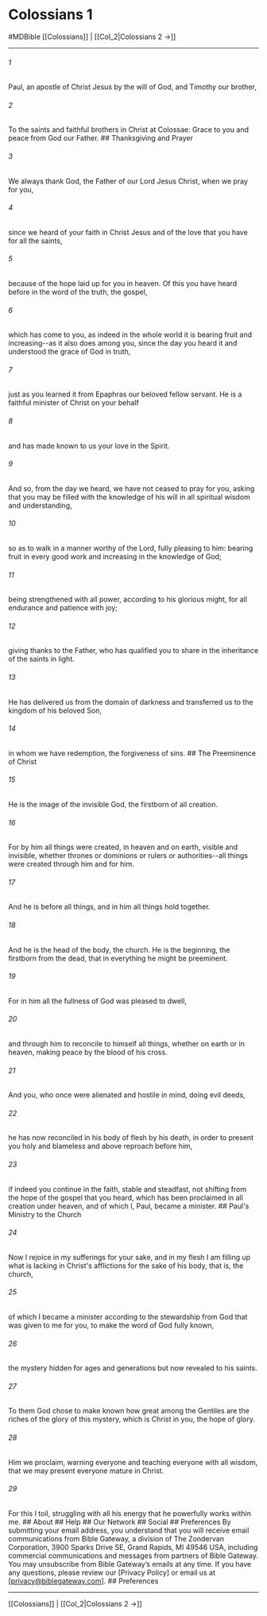 # Colossians 1
#MDBible
[[Colossians]] | [[Col_2|Colossians 2 →]]

***






###### 1 


Paul, an apostle of Christ Jesus by the will of God, and Timothy our brother, 





###### 2 


To the saints and faithful brothers in Christ at Colossae: Grace to you and peace from God our Father. ## Thanksgiving and Prayer 





###### 3 


We always thank God, the Father of our Lord Jesus Christ, when we pray for you, 





###### 4 


since we heard of your faith in Christ Jesus and of the love that you have for all the saints, 





###### 5 


because of the hope laid up for you in heaven. Of this you have heard before in the word of the truth, the gospel, 





###### 6 


which has come to you, as indeed in the whole world it is bearing fruit and increasing--as it also does among you, since the day you heard it and understood the grace of God in truth, 





###### 7 


just as you learned it from Epaphras our beloved fellow servant. He is a faithful minister of Christ on your behalf 





###### 8 


and has made known to us your love in the Spirit. 





###### 9 


And so, from the day we heard, we have not ceased to pray for you, asking that you may be filled with the knowledge of his will in all spiritual wisdom and understanding, 





###### 10 


so as to walk in a manner worthy of the Lord, fully pleasing to him: bearing fruit in every good work and increasing in the knowledge of God; 





###### 11 


being strengthened with all power, according to his glorious might, for all endurance and patience with joy; 





###### 12 


giving thanks to the Father, who has qualified you to share in the inheritance of the saints in light. 





###### 13 


He has delivered us from the domain of darkness and transferred us to the kingdom of his beloved Son, 





###### 14 


in whom we have redemption, the forgiveness of sins. ## The Preeminence of Christ 





###### 15 


He is the image of the invisible God, the firstborn of all creation. 





###### 16 


For by him all things were created, in heaven and on earth, visible and invisible, whether thrones or dominions or rulers or authorities--all things were created through him and for him. 





###### 17 


And he is before all things, and in him all things hold together. 





###### 18 


And he is the head of the body, the church. He is the beginning, the firstborn from the dead, that in everything he might be preeminent. 





###### 19 


For in him all the fullness of God was pleased to dwell, 





###### 20 


and through him to reconcile to himself all things, whether on earth or in heaven, making peace by the blood of his cross. 





###### 21 


And you, who once were alienated and hostile in mind, doing evil deeds, 





###### 22 


he has now reconciled in his body of flesh by his death, in order to present you holy and blameless and above reproach before him, 





###### 23 


if indeed you continue in the faith, stable and steadfast, not shifting from the hope of the gospel that you heard, which has been proclaimed in all creation under heaven, and of which I, Paul, became a minister. ## Paul's Ministry to the Church 





###### 24 


Now I rejoice in my sufferings for your sake, and in my flesh I am filling up what is lacking in Christ's afflictions for the sake of his body, that is, the church, 





###### 25 


of which I became a minister according to the stewardship from God that was given to me for you, to make the word of God fully known, 





###### 26 


the mystery hidden for ages and generations but now revealed to his saints. 





###### 27 


To them God chose to make known how great among the Gentiles are the riches of the glory of this mystery, which is Christ in you, the hope of glory. 





###### 28 


Him we proclaim, warning everyone and teaching everyone with all wisdom, that we may present everyone mature in Christ. 





###### 29 


For this I toil, struggling with all his energy that he powerfully works within me. ## About ## Help ## Our Network ## Social ## Preferences By submitting your email address, you understand that you will receive email communications from Bible Gateway, a division of The Zondervan Corporation, 3900 Sparks Drive SE, Grand Rapids, MI 49546 USA, including commercial communications and messages from partners of Bible Gateway. You may unsubscribe from Bible Gateway&rsquo;s emails at any time. If you have any questions, please review our [Privacy Policy] or email us at [privacy@biblegateway.com]. ## Preferences

***

[[Colossians]] | [[Col_2|Colossians 2 →]]
